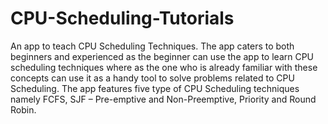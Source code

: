 # CPU-Scheduling-Tutorials

An app to teach CPU Scheduling Techniques. The app caters to both beginners and experienced as the beginner can use the app to learn CPU scheduling techniques where as the one who is already familiar with these concepts can use it as a handy tool to solve problems related to CPU Scheduling. The app features five type of CPU Scheduling techniques namely FCFS, SJF – Pre-emptive and Non-Preemptive, Priority and Round Robin.

